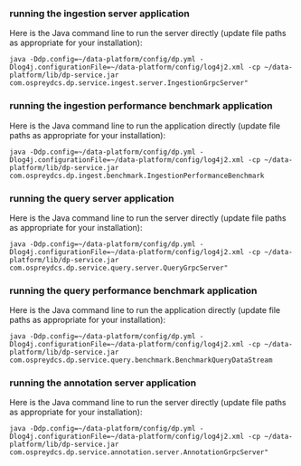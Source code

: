 ### running the ingestion server application

Here is the Java command line to run the server directly (update file paths as appropriate for your installation):

```
java -Ddp.config=~/data-platform/config/dp.yml -Dlog4j.configurationFile=~/data-platform/config/log4j2.xml -cp ~/data-platform/lib/dp-service.jar com.ospreydcs.dp.service.ingest.server.IngestionGrpcServer"
```

### running the ingestion performance benchmark application

Here is the Java command line to run the application directly (update file paths as appropriate for your installation):
```
java -Ddp.config=~/data-platform/config/dp.yml -Dlog4j.configurationFile=~/data-platform/config/log4j2.xml -cp ~/data-platform/lib/dp-service.jar com.ospreydcs.dp.ingest.benchmark.IngestionPerformanceBenchmark
```

### running the query server application

Here is the Java command line to run the server directly (update file paths as appropriate for your installation):

```
java -Ddp.config=~/data-platform/config/dp.yml -Dlog4j.configurationFile=~/data-platform/config/log4j2.xml -cp ~/data-platform/lib/dp-service.jar com.ospreydcs.dp.service.query.server.QueryGrpcServer"
```

### running the query performance benchmark application

Here is the Java command line to run the application directly (update file paths as appropriate for your installation):
```
java -Ddp.config=~/data-platform/config/dp.yml -Dlog4j.configurationFile=~/data-platform/config/log4j2.xml -cp ~/data-platform/lib/dp-service.jar com.ospreydcs.dp.service.query.benchmark.BenchmarkQueryDataStream
```

### running the annotation server application

Here is the Java command line to run the server directly (update file paths as appropriate for your installation):

```
java -Ddp.config=~/data-platform/config/dp.yml -Dlog4j.configurationFile=~/data-platform/config/log4j2.xml -cp ~/data-platform/lib/dp-service.jar com.ospreydcs.dp.service.annotation.server.AnnotationGrpcServer"
```
